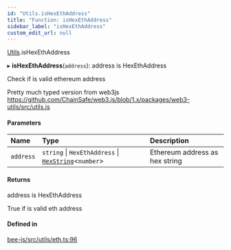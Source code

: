 ```yaml
---
id: "Utils.isHexEthAddress"
title: "Function: isHexEthAddress"
sidebar_label: "isHexEthAddress"
custom_edit_url: null
---
```


[Utils](../namespaces/Utils.md).isHexEthAddress

▸ **isHexEthAddress**(`address`): address is HexEthAddress

Check if is valid ethereum address

Pretty much typed version from web3js
https://github.com/ChainSafe/web3.js/blob/1.x/packages/web3-utils/src/utils.js

#### Parameters

| Name | Type | Description |
| :------ | :------ | :------ |
| `address` | `string` \| `HexEthAddress` \| [`HexString`](../types/Utils.HexString.md)<`number`\> | Ethereum address as hex string |

#### Returns

address is HexEthAddress

True if is valid eth address

#### Defined in

[bee-js/src/utils/eth.ts:96](https://github.com/ethersphere/bee-js/blob/2c8b9d1/src/utils/eth.ts#L96)
